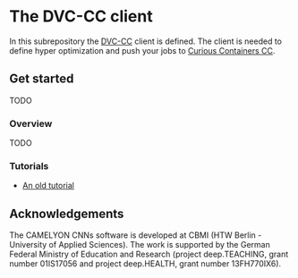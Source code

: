 # The DVC-CC client
In this subrepository the [DVC-CC](https://github.com/deep-projects/dvc-cc) client is defined. The client is needed to define hyper optimization and push your jobs to [Curious Containers CC](https://www.curious-containers.cc/).

## Get started
TODO

### Overview
TODO

### Tutorials
- [An old tutorial](https://github.com/deep-projects/dvc-cc/blob/master/dvc-cc/tutorial/SimpleStart.md)


## Acknowledgements
The CAMELYON CNNs software is developed at CBMI (HTW Berlin - University of Applied Sciences). The work is supported by the German Federal Ministry of Education and Research (project deep.TEACHING, grant number 01IS17056 and project deep.HEALTH, grant number 13FH770IX6).
